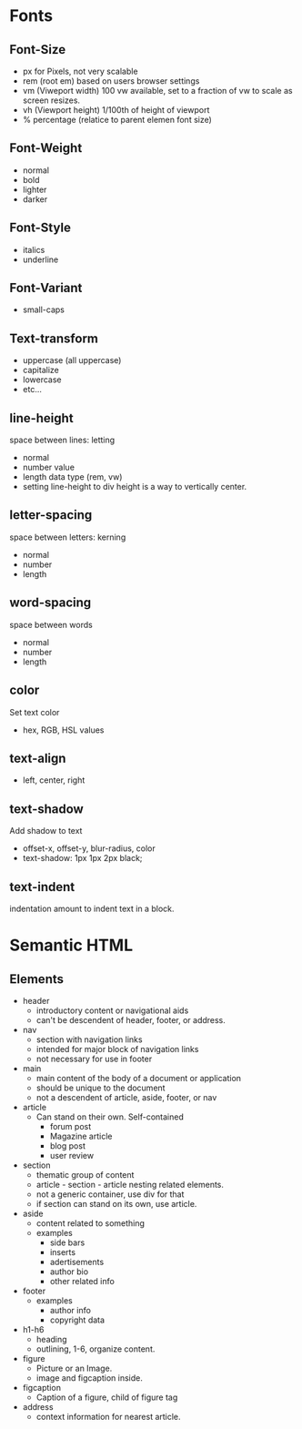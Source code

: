 # Fonts
## Font-Size
* px for Pixels, not very scalable
* rem (root em) based on users browser settings
* vm (Viweport width) 100 vw available, set to a fraction of vw to scale as screen resizes.
* vh (Viewport height) 1/100th of height of viewport
* % percentage (relatice to parent elemen font size)

## Font-Weight
* normal
* bold
* lighter
* darker

## Font-Style
* italics
* underline

## Font-Variant
* small-caps

## Text-transform
* uppercase (all uppercase)
* capitalize
* lowercase
* etc...

## line-height
space between lines: letting
* normal
* number value
* length data type (rem, vw)
* setting line-height to div height is a way to vertically center.

## letter-spacing
space between letters: kerning
* normal
* number
* length

## word-spacing
space between words
* normal
* number
* length

## color
Set text color
* hex, RGB, HSL values

## text-align
* left, center, right

## text-shadow
Add shadow to text
* offset-x, offset-y, blur-radius, color
* text-shadow: 1px 1px 2px black;

## text-indent
indentation amount to indent text in a block.

# Semantic HTML

## Elements
* header
    * introductory content or navigational aids
    * can't be descendent of header, footer, or address.
* nav
    * section with navigation links
    * intended for major block of navigation links
    * not necessary for use in footer
* main
    * main content of the body of a document or application
    * should be unique to the document
    * not a descendent of article, aside, footer, or nav
* article
    * Can stand on their own.  Self-contained
        * forum post
        * Magazine article
        * blog post
        * user review
* section
    * thematic group of content
    * article - section - article nesting related elements.
    * not a generic container, use div for that
    * if section can stand on its own, use article.
* aside
    * content related to something
    * examples
        * side bars
        * inserts
        * adertisements
        * author bio
        * other related info
* footer
    * examples
        * author info
        * copyright data
* h1-h6
    * heading
    * outlining, 1-6, organize content.
* figure
    * Picture or an Image.
    * image and figcaption inside.
* figcaption
    * Caption of a figure, child of figure tag
* address
    * context information for nearest article.

